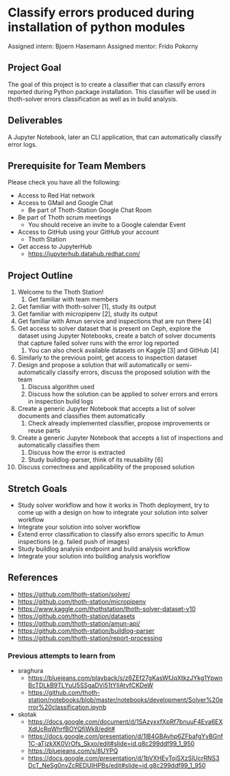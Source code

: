 # Classify errors produced during installation of python modules

Assigned intern: Bjoern Hasemann
Assigned mentor: Frido Pokorny

## Project Goal
The goal of this project is to create a classifier that can classify errors reported during Python package installation. This classifier will be used in thoth-solver errors classification as well as in build analysis.

## Deliverables
A Jupyter Notebook, later an CLI application, that can automatically classify error logs.

## Prerequisite for Team Members
Please check you have all the following:

* Access to Red Hat network
* Access to GMail and Google Chat
    * Be part of Thoth-Station Google Chat Room
* Be part of Thoth scrum meetings
    * You should receive an invite to a Google calendar Event
* Access to GitHub using your GitHub your account
    * Thoth Station
* Get access to JupyterHub
    * https://jupyterhub.datahub.redhat.com/
 
## Project Outline
1. Welcome to the Thoth Station!
    1. Get familiar with team members
2. Get  familiar with thoth-solver [1], study its output
3. Get familiar with micropipenv [2], study its output
4. Get familiar with Amun service and inspections that are run there [4]
5. Get access to solver dataset that is present on Ceph, explore the dataset using Jupyter Notebooks, create a batch of solver documents that capture failed solver runs with the error log reported
    1. You can also check available datasets on Kaggle [3] and GitHub [4]
6. Similarly to the previous point, get access to inspection dataset
7. Design and propose a solution that will automatically or semi-automatically classify errors, discuss the proposed solution with the team
    1. Discuss algorithm used
    2. Discuss how the solution can be applied to solver errors and errors in inspection build logs 
8. Create a generic Jupyter Notebook that accepts a list of solver documents and classifies them automatically
    1. Check already implemented classifier, propose improvements or reuse parts
9. Create a generic Jupyter Notebook that accepts a list of inspections and automatically classifies them
    1. Discuss how the error is extracted
    2. Study buildlog-parser, think of its reusability [6]
10. Discuss correctness and applicability of the proposed solution

## Stretch Goals
* Study solver workflow and how it works in Thoth deployment, try to come up with a design on how to integrate your solution into solver workflow
* Integrate your solution into solver workflow
* Extend error classification to classify also errors specific to Amun inspections (e.g. failed push of images)
* Study buildlog analysis endpoint and build analysis workflow
* Integrate your solution into buildlog analysis workflow

## References
* https://github.com/thoth-station/solver/
* https://github.com/thoth-station/micropipenv
* https://www.kaggle.com/thothstation/thoth-solver-dataset-v10
* https://github.com/thoth-station/datasets
* https://github.com/thoth-station/amun-api/
* https://github.com/thoth-station/buildlog-parser
* https://github.com/thoth-station/report-processing

### Previous attempts to learn from
* sraghura
    * https://bluejeans.com/playback/s/z6ZEf27gKasWfJqXtkzJYkg1YpwnBcTDLkB9TLYuU5SSgaDVi51tYIlAtyfCKDeW
    * https://github.com/thoth-station/notebooks/blob/master/notebooks/development/Solver%20error%20classification.ipynb
* skotak
    * https://docs.google.com/document/d/1SAzyxxfXpRf7bnuuF4Eva6EXXdUcRqWhrfBOYQfiWk8/edit#
    * https://docs.google.com/presentation/d/1lB4GBAvhp6ZFbafgYvBGnf1C-aTjzkXK0VrOfs_Skxo/edit#slide=id.g8c299ddf99_1_950
    * https://bluejeans.com/s/8UYPQ
    * https://docs.google.com/presentation/d/1bVXHEvTojSXzSlUcrRNS3DcT_NeSg0nvZcREDUIHPBs/edit#slide=id.g8c299ddf99_1_950

